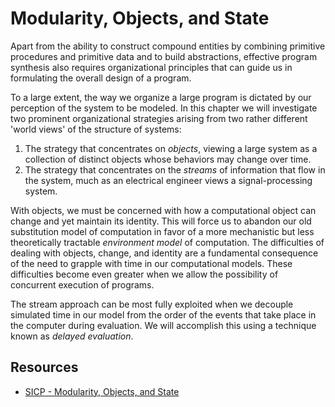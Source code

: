 # Modularity, Objects, and State

Apart from the ability to construct compound entities by combining primitive procedures and primitive data and to build abstractions, effective program synthesis also requires organizational principles that can guide us in formulating the overall design of a program.

To a large extent, the way we organize a large program is dictated by our perception of the system to be modeled. In this chapter we will investigate two prominent organizational strategies arising from two rather different 'world views' of the structure of systems:
1. The strategy that concentrates on _objects_, viewing a large system as a collection of distinct objects whose behaviors may change over time.
2. The strategy that concentrates on the _streams_ of information that flow in the system, much as an electrical engineer views a signal-processing system.

With objects, we must be concerned with how a computational object can change and yet maintain its identity. This will force us to abandon our old substitution model of computation in favor of a more mechanistic but less theoretically tractable _environment model_ of computation. The difficulties of dealing with objects, change, and identity are a fundamental consequence of the need to grapple with time in our computational models. These difficulties become even greater when we allow the possibility of concurrent execution of programs.

The stream approach can be most fully exploited when we decouple simulated time in our model from the order of the events that take place in the computer during evaluation. We will accomplish this using a technique known as _delayed evaluation_.

## Resources

- [SICP - Modularity, Objects, and State](https://mitpress.mit.edu/sites/default/files/sicp/full-text/book/book-Z-H-19.html)

